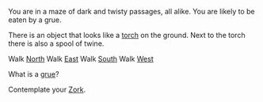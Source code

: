You are in a maze of dark and twisty passages, all alike. You are likely to be eaten by a grue.

There is an object that looks like a [torch](zork_content/torch.md) on the ground. Next to the torch there is also a spool of twine.

Walk [North](zork_content/eaten-by-grue.md)
Walk [East](zork_content/eaten-by-grue.md)
Walk [South](zork_content/eaten-by-grue.md)
Walk [West](zork_content/eaten-by-grue.md)

What is a [grue](zork_content/grue-about.md)?

Contemplate your [Zork](zork_content/contemplate-zork.md).

